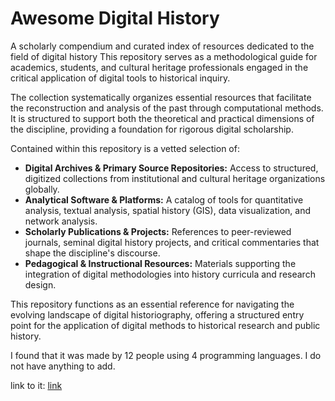 # Awesome Digital History

A scholarly compendium and curated index of resources dedicated to the field of digital history This repository serves as a methodological guide for academics, students, and cultural heritage professionals engaged in the critical application of digital tools to historical inquiry.

The collection systematically organizes essential resources that facilitate the reconstruction and analysis of the past through computational methods. It is structured to support both the theoretical and practical dimensions of the discipline, providing a foundation for rigorous digital scholarship.

Contained within this repository is a vetted selection of:

*   **Digital Archives & Primary Source Repositories:** Access to structured, digitized collections from institutional and cultural heritage organizations globally.
*   **Analytical Software & Platforms:** A catalog of tools for quantitative analysis, textual analysis, spatial history (GIS), data visualization, and network analysis.
*   **Scholarly Publications & Projects:** References to peer-reviewed journals, seminal digital history projects, and critical commentaries that shape the discipline's discourse.
*   **Pedagogical & Instructional Resources:** Materials supporting the integration of digital methodologies into history curricula and research design.

This repository functions as an essential reference for navigating the evolving landscape of digital historiography, offering a structured entry point for the application of digital methods to historical research and public history.

I found that it was made by 12 people using 4 programming languages. I do not have anything to add.

link to it: [link](https://github.com/maehr/awesome-digital-history)